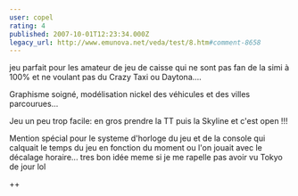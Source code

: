 ```yaml
---
user: copel
rating: 4
published: 2007-10-01T12:23:34.000Z
legacy_url: http://www.emunova.net/veda/test/8.htm#comment-8658
---
```

jeu parfait pour les amateur de jeu de caisse qui ne sont pas fan de la simi à 100% et ne voulant pas du Crazy Taxi ou Daytona....

Graphisme soigné, modélisation nickel des véhicules et des villes parcourues... 

Jeu un peu trop facile: en gros prendre la TT puis la Skyline et c'est open !!!

Mention spécial pour le systeme d'horloge du jeu et de la console qui calquait le temps du jeu en fonction du moment ou l'on jouait avec le décalage horaire... tres bon idée meme si je me rapelle pas avoir vu Tokyo de jour lol

++